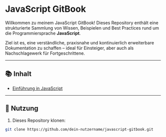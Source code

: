 # JavaScript GitBook

Willkommen zu meinem JavaScript GitBook! Dieses Repository enthält eine strukturierte Sammlung von Wissen, Beispielen und Best Practices rund um die Programmiersprache **JavaScript**.

Ziel ist es, eine verständliche, praxisnahe und kontinuierlich erweiterbare Dokumentation zu schaffen – ideal für Einsteiger, aber auch als Nachschlagewerk für Fortgeschrittene.

---

## 📚 Inhalt

- [Einführung in JavaScript](EINLEITUNG.md)


---

## 🚀 Nutzung

1. Dieses Repository klonen:

```bash
git clone https://github.com/dein-nutzername/javascript-gitbook.git
